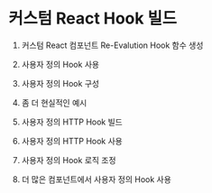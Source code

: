 # 커스텀 React Hook 빌드

1. 커스텀 React 컴포넌트 Re-Evalution Hook 함수 생성

2. 사용자 정의 Hook 사용

3. 사용자 정의 Hook 구성

4. 좀 더 현실적인 예시

5. 사용자 정의 HTTP Hook 빌드

6. 사용자 정의 HTTP Hook 사용

7. 사용자 정의 Hook 로직 조정

8. 더 많은 컴포넌트에서 사용자 정의 Hook 사용
